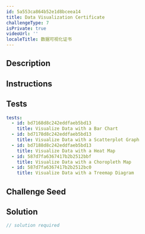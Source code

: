 ```yaml
---
id: 5a553ca864b52e1d8bceea14
title: Data Visualization Certificate
challengeType: 7
isPrivate: true
videoUrl: ''
localeTitle: 数据可视化证书
---
```


## Description
<section id="description">
</section>

## Instructions
<section id="instructions">
</section>

## Tests
<section id='tests'>

```yml
tests:
  - id: bd7168d8c242eddfaeb5bd13
    title: Visualize Data with a Bar Chart
  - id: bd7178d8c242eddfaeb5bd13
    title: Visualize Data with a Scatterplot Graph
  - id: bd7188d8c242eddfaeb5bd13
    title: Visualize Data with a Heat Map
  - id: 587d7fa6367417b2b2512bbf
    title: Visualize Data with a Choropleth Map
  - id: 587d7fa6367417b2b2512bc0
    title: Visualize Data with a Treemap Diagram

```

</section>

## Challenge Seed
<section id='challengeSeed'>

</section>

## Solution
<section id='solution'>

```js
// solution required
```
</section>
